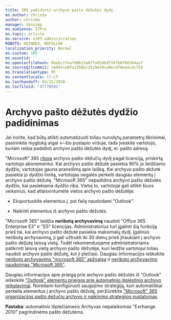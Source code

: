 ```yaml
---
title: 305 padidinti archyvo pašto dėžutės dydį
ms.author: chrisda
author: chrisda
manager: dansimp
ms.audience: ITPro
ms.topic: article
ms.service: o365-administration
ROBOTS: NOINDEX, NOFOLLOW
localization_priority: Normal
ms.custom: 305
ms.assetid: ''
ms.openlocfilehash: 6bebc17eafd8615a6ffa95dbdf16f60768204aa7
ms.sourcegitcommit: c6692ce0fa1358ec3529e59ca0ecdfdea4cdc759
ms.translationtype: MT
ms.contentlocale: lt-LT
ms.lasthandoff: 09/15/2020
ms.locfileid: "47778591"
---
```

# <a name="increase-the-archive-mailbox-size"></a>Archyvo pašto dėžutės dydžio padidinimas


Jei norite, kad būtų atlikti automatizuoti toliau nurodytų parametrų tikrinimai, pasirinkite mygtuką atgal <--šio puslapio viršuje, tada įveskite vartotojo, kuriam reikia padidinti archyvo pašto dėžutės dydį, el. pašto adresą.

"Microsoft" 365 [riboja](https://docs.microsoft.com/office365/servicedescriptions/exchange-online-service-description/exchange-online-limits#mailbox-storage-limits) archyvo pašto dėžučių dydį pagal licenciją, priskirtą vartotojo abonementui. Kai archyvo pašto dėžutė pasiekia 90% jo leidžiamo dydžio, vartotojas gauna pranešimą apie laišką. Kai archyvo pašto dėžutė pasiekia jo dydžio limitą, vartotojas negalės perkelti daugiau elementų į archyvo pašto dėžutę. "Microsoft 365" nepadidins archyvo pašto dėžutės dydžio, kai pasiekiama dydžio riba. Vietoj to, vartotojai gali atlikti šiuos veiksmus, kad atlaisvintumėte vietos archyvo pašto dėžutėje:

- Eksportuokite elementus į. pst failą naudodami "Outlook".

- Naikinti elementus iš archyvo pašto dėžutės.

"Microsoft 365" leidžia **neribotą archyvavimą** naudoti "Office 365 Enterprise E3" ir "E5" licencijas. Administratorius turi įgalinti šią funkciją prieš tai, kai archyvo pašto dėžutė pasiekia maksimalų dydį. Įgalinus neribotą archyvavimą, ji gali užtrukti iki 30 dienų prieš įtraukiant į archyvo pašto dėžutę laisvą vietą. Todėl rekomenduojame administratoriams patikrinti laisvą vietą archyvo pašto dėžutėje, kuri leidžia vartotojui toliau naudoti archyvo pašto dėžutę, kol ji plečiasi. Daugiau informacijos ieškokite [neriboto archyvavimo "microsoft 365" apžvalga](https://docs.microsoft.com/microsoft-365/compliance/unlimited-archiving) ir [neriboto archyvavimo naudojimas "Microsoft 365"](https://docs.microsoft.com/microsoft-365/compliance/enable-unlimited-archiving).

Daugiau informacijos apie prieigą prie archyvo pašto dėžutės iš "Outlook" ieškokite ["Outlook" elementų prieigos prie automatinio išplėstinio archyvo reikalavimai](https://docs.microsoft.com/microsoft-365/compliance/unlimited-archiving#outlook-requirements-for-accessing-items-in-an-auto-expanded-archive). Norėdami konfigūruoti saugojimo strategiją, kuri automatiškai perkelia elementus į archyvo pašto dėžutę, peržiūrėkite ["Microsoft" 365 organizacijos pašto dėžučių archyvo ir naikinimo strategijos nustatymas](https://docs.microsoft.com/microsoft-365/compliance/set-up-an-archive-and-deletion-policy-for-mailboxes).

**Pastaba**: automatinio Išplečiamasis Archyvas nepalaikomas "Exchange 2010" pagrindinėms pašto dėžutėms.
